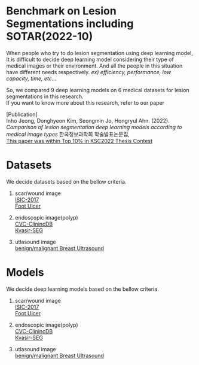 # Benchmark on Lesion Segmentations including SOTAR(2022-10)   

When people who try to do lesion segmentation using deep learning model, It is difficult to decide deep learning model considering their type of medical images or their environment. And all the people in this situation have different needs respectively. *ex) efficiency, performance, low capacity, time, etc...*   

So, we compared 9 deep learning models on 6 medical datasets for lesion segmentations in this research.   
If you want to know more about this research, refer to our paper 

[Publication]   
Inho Jeong, Donghyeon Kim, Seongmin Jo, Hongryul Ahn. (2022).   
*Comparison of lesion segmentation deep learning models according to medical image types* 한국정보과학회 학술발표논문집,   
[This paper was within Top 10% in KSC2022 Thesis Contest](https://drive.google.com/file/d/182DaZQDwKJ5wJBJ4-_EpAW94AHy3uyS2/view)

# Datasets   
We decide datasets based on the bellow criteria.   

1. scar/wound image   
[ISIC-2017](https://challenge.isic-archive.com/data/#2017)   
[Foot Ulcer](https://paperswithcode.com/dataset/dfuc2021)   
2. endoscopic image(polyp)   
[CVC-ClinincDB](https://paperswithcode.com/dataset/cvc-clinicdb)   
[Kvasir-SEG](https://paperswithcode.com/dataset/kvasir-seg)   

3. utlasound image   
[benign/malignant Breast Ultrasound]()


# Models   
We decide deep learning models based on the bellow criteria.   

1. scar/wound image   
[ISIC-2017](https://challenge.isic-archive.com/data/#2017)   
[Foot Ulcer]()   
2. endoscopic image(polyp)   
[CVC-ClinincDB]()   
[Kvasir-SEG]()   

3. utlasound image   
[benign/malignant Breast Ultrasound]()
